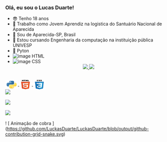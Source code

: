 ### Olá, eu sou o Lucas Duarte!

- 😎 Tenho 18 anos
- 🔭 Trabalho como Jovem Aprendiz na logistica do Santuário Nacional de Aparecida
- 🏡 Sou de Aparecida-SP, Brasil
- 📖 Estou cursando Engenharia da computação na instituição pública UNIVESP
- 🐍 Pyton
- ![image](https://user-images.githubusercontent.com/92119989/136450546-38568828-f27d-47d6-955e-db82ee878705.png) HTML
- ![image](https://user-images.githubusercontent.com/92119989/136450599-268dc471-9582-4f1f-bf5d-fc4d53ddba1b.png) CSS
  <div align = "center">
  <a href="https://github.com/rafaballerini">
  <img height = "180em" src = "https://github-readme-stats.vercel.app/api?username=LuckasDuarte&show_icons=true&theme=dark&include_all_commits=true&count_private=true" />
  <img height = "180em" src = "https://github-readme-stats.vercel.app/api/top-langs/?username=LuckasDuarte&layout=compact&langs_count=7&theme=dark" />
</div>
 
 <div style = "display: inline_block"> <br>
  <img align = "center" alt = "Luckas-py" height = "30" width = "40"
 src=https://raw.githubusercontent.com/devicons/devicon/2ae2a900d2f041da66e950e4d48052658d850630/icons/python/python-original.svg>
  <img align = "center" alt = "Luckas-html" height = "30" width = "40"
 src=https://raw.githubusercontent.com/devicons/devicon/2ae2a900d2f041da66e950e4d48052658d850630/icons/html5/html5-original-wordmark.svg>
   <img align = "center" alt = "Luckas-css" height = "30" width = "40"
 src=https://raw.githubusercontent.com/devicons/devicon/2ae2a900d2f041da66e950e4d48052658d850630/icons/css3/css3-original-wordmark.svg>
 
</div>

  <div>
<a href = "mailto:lucasinh8@gmail.com"> <img src = "https://img.shields.io/badge/-Gmail-%23333?style=for-the-badge&logo=gmail&logoColor=white" target = "_ blank"> </a>
    
<a href="https://www.linkedin.com/in/lucas-duarte-batista-7a5a2b218/" target="_blank"> <img src = "https://img.shields.io/badge/LinkedIn-0077B5?style=for-the-badge&logo=linkedin&logoColor=white">  </a>
    
<a href="https://www.instagram.com/lucasduarte265/" target="_blank"> <img src = "https://img.shields.io/badge/Instagram-E4405F?style=for-the-badge&logo=instagram&logoColor=white"> </a>

</div>
  
  ! [ Animação de cobra ] (https://github.com/LuckasDuarte/LuckasDuarte/blob/output/github-contribution-grid-snake.svg)
